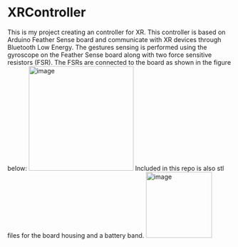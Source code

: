# XRController
This is my project creating an controller for XR. This controller is based on Arduino Feather Sense board and communicate with XR devices through Bluetooth Low Energy. The gestures sensing is performed using the gyroscope on the Feather Sense board along with two force sensitive resistors (FSR).
The FSRs are connected to the board as shown in the figure below:
<img width="235" alt="image" src="https://user-images.githubusercontent.com/46408299/156712826-30667416-a2e1-487a-ac8d-0a8cbdf79efd.png">
Included in this repo is also stl files for the board housing and a battery band.
<img width="148" alt="image" src="https://user-images.githubusercontent.com/46408299/156713673-0c20f15e-1ad7-44f6-b54b-0e785788ca88.png">


